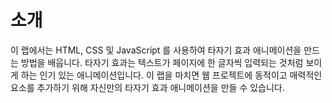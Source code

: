 # 소개

이 랩에서는 HTML, CSS 및 JavaScript 를 사용하여 타자기 효과 애니메이션을 만드는 방법을 배웁니다. 타자기 효과는 텍스트가 페이지에 한 글자씩 입력되는 것처럼 보이게 하는 인기 있는 애니메이션입니다. 이 랩을 마치면 웹 프로젝트에 동적이고 매력적인 요소를 추가하기 위해 자신만의 타자기 효과 애니메이션을 만들 수 있습니다.
